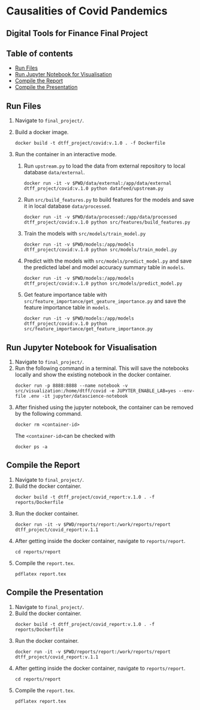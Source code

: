 # Causalities of Covid Pandemics
## Digital Tools for Finance Final Project

## Table of contents
* [Run Files](#run-files)
* [Run Jupyter Notebook for Visualisation](#run-jupyter-notebook-for-visualisation)
* [Compile the Report](#compile-the-report)
* [Compile the Presentation](#compile-the-presentation)

## Run Files
1. Navigate to ```final_project/```.
2. Build a docker image.
    ```
    docker build -t dtff_project/covid:v.1.0 . -f Dockerfile
    ```
3. Run the container in an interactive mode.

    1. Run ```upstream.py``` to load the data from external repository to local database ```data/external```.
        ```
        docker run -it -v $PWD/data/external:/app/data/external dtff_project/covid:v.1.0 python datafeed/upstream.py
        ```
    2. Run ```src/build_features.py``` to build features for the models and save it in local database ```data/processed```.
        ```
        docker run -it -v $PWD/data/processed:/app/data/processed dtff_project/covid:v.1.0 python src/features/build_features.py
        ```
    3. Train the models with ```src/models/train_model.py```
        ```
        docker run -it -v $PWD/models:/app/models dtff_project/covid:v.1.0 python src/models/train_model.py
        ```
    4. Predict with the models with ```src/models/predict_model.py``` and save the predicted label and model accuracy summary table in ```models```.
        ```
        docker run -it -v $PWD/models:/app/models dtff_project/covid:v.1.0 python src/models/predict_model.py
        ```
    5. Get feature importance table with ```src/feature_importance/get_geature_importance.py``` and save the feature importance table in ```models```.
        ```
        docker run -it -v $PWD/models:/app/models dtff_project/covid:v.1.0 python src/feature_importance/get_feature_importance.py
        ```

## Run Jupyter Notebook for Visualisation
1. Navigate to ```final_project/```.
2. Run the following command in a terminal. This will save the notebooks locally and show the existing notebook in the docker container.
    ```
    docker run -p 8888:8888 --name notebook -v src/visualization:/home/dtff/covid -e JUPYTER_ENABLE_LAB=yes --env-file .env -it jupyter/datascience-notebook
    ```
3. After finished using the jupyter notebook, the container can be removed by the following command.
    ```
    docker rm <container-id>
    ```
    The ```<container-id>```can be checked with 
    ```
    docker ps -a
    ```

## Compile the Report

1. Navigate to ```final_project/```.
2. Build the docker container.
    ```
    docker build -t dtff_project/covid_report:v.1.0 . -f reports/Dockerfile
    ```
3. Run the docker container.
    ```
    docker run -it -v $PWD/reports/report:/work/reports/report dtff_project/covid_report:v.1.1
    ```
4. After getting inside the docker container, navigate to ```reports/report```.
    ```
    cd reports/report
    ```
5. Compile the ```report.tex```.
    ```
    pdflatex report.tex
    ```

## Compile the Presentation

1. Navigate to ```final_project/```.
2. Build the docker container.
    ```
    docker build -t dtff_project/covid_report:v.1.0 . -f reports/Dockerfile
    ```
3. Run the docker container.
    ```
    docker run -it -v $PWD/reports/report:/work/reports/report dtff_project/covid_report:v.1.1
    ```
4. After getting inside the docker container, navigate to ```reports/report```.
    ```
    cd reports/report
    ```
5. Compile the ```report.tex```.
    ```
    pdflatex report.tex

